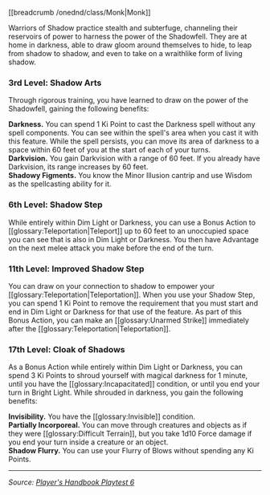 [[breadcrumb /onednd/class/Monk|Monk]]

Warriors of Shadow practice stealth and subterfuge, channeling their reservoirs of power to harness the power of the Shadowfell. They are at home in darkness, able to draw gloom around themselves to hide, to leap from shadow to shadow, and even to take on a wraithlike form of living shadow.

### 3rd Level: Shadow Arts

Through rigorous training, you have learned to draw on the power of the Shadowfell, gaining the following benefits:

**Darkness.** You can spend 1 Ki Point to cast the Darkness spell without any spell components. You can see within the spell's area when you cast it with this feature. While the spell persists, you can move its area of darkness to a space within 60 feet of you at the start of each of your turns.  
**Darkvision.** You gain Darkvision with a range of 60 feet. If you already have Darkvision, its range increases by 60 feet.  
**Shadowy Figments.** You know the Minor Illusion cantrip and use Wisdom as the spellcasting ability for it.

### 6th Level: Shadow Step

While entirely within Dim Light or Darkness, you can use a Bonus Action to [[glossary:Teleportation|Teleport]] up to 60 feet to an unoccupied space you can see that is also in Dim Light or Darkness. You then have Advantage on the next melee attack you make before the end of the turn.

### 11th Level: Improved Shadow Step

You can draw on your connection to shadow to empower your [[glossary:Teleportation|Teleportation]]. When you use your Shadow Step, you can spend 1 Ki Point to remove the requirement that you must start and end in Dim Light or Darkness for that use of the feature. As part of this Bonus Action, you can make an [[glossary:Unarmed Strike]] immediately after the [[glossary:Teleportation|Teleportation]].

### 17th Level: Cloak of Shadows

As a Bonus Action while entirely within Dim Light or Darkness, you can spend 3 Ki Points to shroud yourself with magical darkness for 1 minute, until you have the [[glossary:Incapacitated]] condition, or until you end your turn in Bright Light. While shrouded in darkness, you gain the following benefits:

**Invisibility.** You have the [[glossary:Invisible]] condition.  
**Partially Incorporeal.** You can move through creatures and objects as if they were [[glossary:Difficult Terrain]], but you take 1d10 Force damage if you end your turn inside a creature or an object.  
**Shadow Flurry.** You can use your Flurry of Blows without spending any Ki Points.

----

_Source: [Player's Handbook Playtest 6](https://www.dndbeyond.com/sources/ua/ph-playtest-6)_

